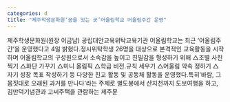 ```yaml
---
categories: d
title: "제주학생문화원‘꿈을 잇는 곳’어울림학교 어울림주간 운영"
---
```

제주학생문화원(원장 이금남) 공립대안교육위탁교육기관 어울림학교는 최근 ‘어울림주간’을 운영했다고 4일 밝혔다.정시위탁학생 26명을 대상으로 본격적인 교육활동을 시작하며 어울림학교의 구성원으로서 소속감을 높이고 친밀감을 형성하기 위해 △조별 사진찍기 △화단 가꾸기 △미니 올림픽 △학급 비전․규칙 세우기 △어울림 약속 정하기 △자기 성장 목표 작성하기 등 다양한 친교 활동 및 공동체 활동을 운영했다.특히‘바람, 그 몸짓대로 오래된 과거를 만나다’라는 주제로 별도봉에서 산지천까지 도보여행을 하고, 김만덕기념관과 고씨주택을 관람하는 제주문